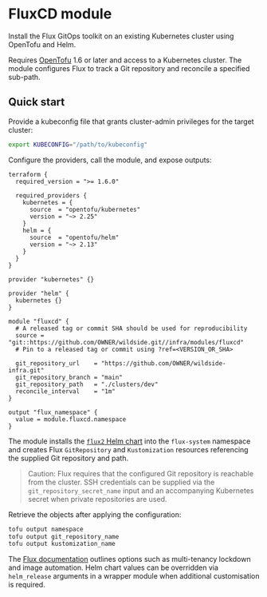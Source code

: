 # FluxCD module

Install the Flux GitOps toolkit on an existing Kubernetes cluster using
OpenTofu and Helm.

Requires [OpenTofu](https://opentofu.org/docs/intro/install/) 1.6 or later and
access to a Kubernetes cluster. The module configures Flux to track a Git
repository and reconcile a specified sub-path.

## Quick start

Provide a kubeconfig file that grants cluster-admin privileges for the target
cluster:

```sh
export KUBECONFIG="/path/to/kubeconfig"
```

Configure the providers, call the module, and expose outputs:

```hcl
terraform {
  required_version = ">= 1.6.0"

  required_providers {
    kubernetes = {
      source  = "opentofu/kubernetes"
      version = "~> 2.25"
    }
    helm = {
      source  = "opentofu/helm"
      version = "~> 2.13"
    }
  }
}

provider "kubernetes" {}

provider "helm" {
  kubernetes {}
}

module "fluxcd" {
  # A released tag or commit SHA should be used for reproducibility
  source = "git::https://github.com/OWNER/wildside.git//infra/modules/fluxcd"
  # Pin to a released tag or commit using ?ref=<VERSION_OR_SHA>

  git_repository_url    = "https://github.com/OWNER/wildside-infra.git"
  git_repository_branch = "main"
  git_repository_path   = "./clusters/dev"
  reconcile_interval    = "1m"
}

output "flux_namespace" {
  value = module.fluxcd.namespace
}
```

The module installs the
[`flux2` Helm chart](https://github.com/fluxcd-community/helm-charts) into the
`flux-system` namespace and creates Flux `GitRepository` and `Kustomization`
resources referencing the supplied Git repository and path.

> Caution: Flux requires that the configured Git repository is reachable from
> the cluster. SSH credentials can be supplied via the
> `git_repository_secret_name` input and an accompanying Kubernetes secret when
> private repositories are used.

Retrieve the objects after applying the configuration:

```sh
tofu output namespace
tofu output git_repository_name
tofu output kustomization_name
```

The [Flux documentation](https://fluxcd.io/docs/) outlines options such as
multi-tenancy lockdown and image automation. Helm chart values can be
overridden via `helm_release` arguments in a wrapper module when additional
customisation is required.
